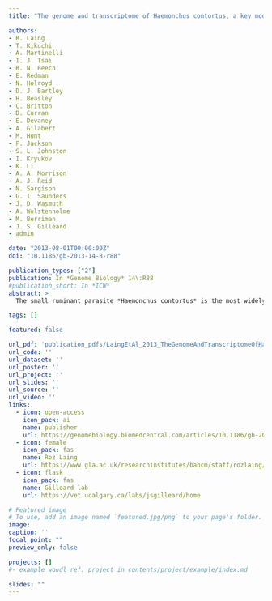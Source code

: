 ```yaml
---
title: "The genome and transcriptome of Haemonchus contortus, a key model parasite for drug and vaccine discovery"

authors:
- R. Laing
- T. Kikuchi
- A. Martinelli
- I. J. Tsai
- R. N. Beech
- E. Redman
- N. Holroyd
- D. J. Bartley
- H. Beasley
- C. Britton
- D. Curran
- E. Devaney
- A. Gilabert
- M. Hunt
- F. Jackson
- S. L. Johnston
- I. Kryukov
- K. Li
- A. A. Morrison
- A. J. Reid
- N. Sargison
- G. I. Saunders
- J. D. Wasmuth
- A. Wolstenholme
- M. Berriman
- J. S. Gilleard
- admin

date: "2013-08-01T00:00:00Z"
doi: "10.1186/gb-2013-14-8-r88"

publication_types: ["2"]
publication: In *Genome Biology* 14\:R88
#publication_short: In *ICW*
abstract: >
  The small ruminant parasite *Haemonchus contortus* is the most widely used parasitic nematode in drug discovery, vaccine development and anthelmintic resistance research. Its remarkable propensity to develop resistance threatens the viability of the sheep industry in many regions of the world and provides a cautionary example of the effect of mass drug administration to control parasitic nematodes. Its phylogenetic position makes it particularly well placed for comparison with the free-living nematode Caenorhabditis elegans and the most economically important parasites of livestock and humans. Here we report the detailed analysis of a draft genome assembly and extensive transcriptomic dataset for *H. contortus*. This represents the first genome to be published for a strongylid nematode and the most extensive transcriptomic dataset for any parasitic nematode reported to date. We show a general pattern of conservation of genome structure and gene content between *H. contortus* and *C. elegans*, but also a dramatic expansion of important parasite gene families. We identify genes involved in parasite-specific pathways such as blood feeding, neurological function, and drug metabolism. In particular, we describe complete gene repertoires for known drug target families, providing the most comprehensive understanding yet of the action of several important anthelmintics. Also, we identify a set of genes enriched in the parasitic stages of the lifecycle and the parasite gut that provide a rich source of vaccine and drug target candidates. The *H. contortus* genome and transcriptome provide an essential platform for postgenomic research in this and other important strongylid parasites.

tags: []

featured: false

url_pdf: 'publication_pdfs/LaingEtAl_2013_TheGenomeAndTranscriptomeOfHaemonchusContortusAKeyModelParasiteForDrugAndVaccineDiscovery_GenomeBiology.pdf'
url_code: ''
url_dataset: ''
url_poster: ''
url_project: ''
url_slides: ''
url_source: ''
url_video: ''
links:
  - icon: open-access
    icon_pack: ai
    name: publisher
    url: https://genomebiology.biomedcentral.com/articles/10.1186/gb-2013-14-8-r88
  - icon: female
    icon_pack: fas
    name: Roz Laing
    url: https://www.gla.ac.uk/researchinstitutes/bahcm/staff/rozlaing/
  - icon: flask
    icon_pack: fas
    name: Gilleard lab
    url: https://vet.ucalgary.ca/labs/jsgilleard/home

# Featured image
# To use, add an image named `featured.jpg/png` to your page's folder.
image:
caption: ''
focal_point: ""
preview_only: false

projects: []
#- example woudl ref. project in contents/project/example/index.md

slides: ""
---
```

